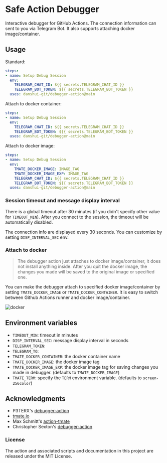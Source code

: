 # Safe Action Debugger

Interactive debugger for GitHub Actions. The connection information can sent to you via Telegram Bot. It also supports attaching docker image/container.

## Usage

Standard:
```yml
steps:
- name: Setup Debug Session
  env:
    TELEGRAM_CHAT_ID: ${{ secrets.TELEGRAM_CHAT_ID }}
    TELEGRAM_BOT_TOKEN: ${{ secrets.TELEGRAM_BOT_TOKEN }}
  uses: danshui-git/debugger-action@main
```

Attach to docker container:
```yml
steps:
- name: Setup Debug Session
  env:
    TELEGRAM_CHAT_ID: ${{ secrets.TELEGRAM_CHAT_ID }}
    TELEGRAM_BOT_TOKEN: ${{ secrets.TELEGRAM_BOT_TOKEN }}
  uses: danshui-git/debugger-action@main
```

Attach to docker image:
```yml
steps:
- name: Setup Debug Session
  env:
    TMATE_DOCKER_IMAGE: IMAGE_TAG
    TMATE_DOCKER_IMAGE_EXP: IMAGE_TAG
    TELEGRAM_CHAT_ID: ${{ secrets.TELEGRAM_CHAT_ID }}
    TELEGRAM_BOT_TOKEN: ${{ secrets.TELEGRAM_BOT_TOKEN }}
  uses: danshui-git/debugger-action@main
```


### Session timeout and message display interval

There is a global timeout after 30 minutes (if you didn't specify other value for `TIMEOUT_MIN`). After you connect to the session, the timeout will be automatically disabled.

The connection info are displayed every 30 seconds. You can customize by setting `DISP_INTERVAL_SEC` env.

### Attach to docker

> The debugger action just attaches to docker image/container, it does not install anything inside. After you quit the docker image, the changes you made will be saved to the original image or specified one.

You can make the debugger attach to specified docker image/container by setting `TMATE_DOCKER_IMAGE` or `TMATE_DOCKER_CONTAINER`. It is easy to switch between Github Actions runner and docker image/container. 

![docker](https://github.com/tete1030/safe-debugger-action/raw/gh-pages/docs/imgs/docker.png)

## Environment variables

- `TIMEOUT_MIN`: timeout in minutes
- `DISP_INTERVAL_SEC`: message display interval in seconds
- `TELEGRAM_TOKEN`: 
- `TELEGRAM_TO`: 
- `TMATE_DOCKER_CONTAINER`: the docker container name
- `TMATE_DOCKER_IMAGE`: the docker image tag
- `TMATE_DOCKER_IMAGE_EXP`: the docker image tag for saving changes you made in debugger. (defaults to `TMATE_DOCKER_IMAGE`)
- `TMATE_TERM`: specify the `TERM` environment variable. (defaults to `screen-256color`)

## Acknowledgments

* P3TERX's [debugger-action](https://github.com/P3TERX/debugger-action)
* [tmate.io](https://tmate.io)
* Max Schmitt's [action-tmate](https://github.com/mxschmitt/action-tmate)
* Christopher Sexton's [debugger-action](https://github.com/csexton/debugger-action)

### License

The action and associated scripts and documentation in this project are released under the MIT License.
